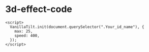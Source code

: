 # 3d-effect-code

 <script
      src="https://cdnjs.cloudflare.com/ajax/libs/vanilla-tilt/1.8.1/vanilla-tilt.min.js"
      integrity="sha512-wC/cunGGDjXSl9OHUH0RuqSyW4YNLlsPwhcLxwWW1CR4OeC2E1xpcdZz2DeQkEmums41laI+eGMw95IJ15SS3g=="
      crossorigin="anonymous"
      referrerpolicy="no-referrer"
    ></script>
    <script>
      VanillaTilt.init(document.querySelector(".Your_id_name"), {
        max: 25,
        speed: 400,
      });
    </script>
